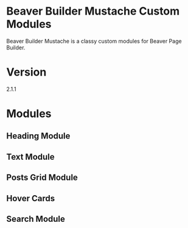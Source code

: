# Beaver Builder Mustache Custom Modules
Beaver Builder Mustache is a classy custom modules for Beaver Page Builder.

# Version
2.1.1

# Modules
## Heading Module
## Text Module
## Posts Grid Module
## Hover Cards
## Search Module
